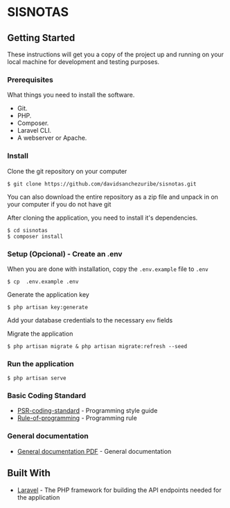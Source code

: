 # SISNOTAS


## Getting Started
These instructions will get you a copy of the project up and running on your local machine for development and testing purposes.

### Prerequisites
What things you need to install the software.

* Git.
* PHP.
* Composer.
* Laravel CLI.
* A webserver or Apache.

### Install
Clone the git repository on your computer
```
$ git clone https://github.com/davidsanchezuribe/sisnotas.git
```

You can also download the entire repository as a zip file and unpack in on your computer if you do not have git

After cloning the application, you need to install it's dependencies. 
```
$ cd sisnotas
$ composer install
```

### Setup (Opcional) - Create an .env
When you are done with installation, copy the `.env.example` file to `.env`
```
$ cp  .env.example .env
```

Generate the application key
```
$ php artisan key:generate
```

Add your database credentials to the necessary `env` fields

Migrate the application
```
$ php artisan migrate & php artisan migrate:refresh --seed
```

### Run the application
```
$ php artisan serve
```

### Basic Coding Standard
* [PSR-coding-standard](https://github.com/davidsanchezuribe/sisnotas/blob/master/accepted/PSR-coding-standard.md) - Programming style guide
* [Rule-of-programming](https://github.com/davidsanchezuribe/sisnotas/tree/master/accepted) - Programming rule

### General documentation
* [General documentation PDF](https://github.com/davidsanchezuribe/sisnotas/blob/master/README-Documentaci%C3%B3n_General.pdf) - General documentation

## Built With
* [Laravel](https://laravel.com) - The PHP framework for building the API endpoints needed for the application

